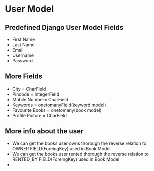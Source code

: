 # User Model




## Predefined Django User Model Fields
- First Name 
- Last Name
- Email
- Username
- Password


## More Fields

- City = CharField
- Pincode = IntegerField
- Mobile Number= CharField
- Keywords = onetomanyField(keyword model)
- Favourite Books = onetomany(book model)
- Profile Picture = CharField

## More info about the user

- We can get the books user owns thorough the reverse relation to OWNER FIELD(ForeingKey) used in Book Model
- We can get the books user rented thorough the reverse relation to RENTED_BY FIELD(ForeingKey) used in Book Model 
-
